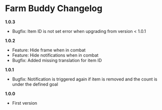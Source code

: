 # Farm Buddy Changelog

**1.0.3**
* Bugfix: Item ID is not set error when upgrading from version < 1.0.1

**1.0.2**
* Feature: Hide frame when in combat
* Feature: Hide notifications when in combat
* Bugfix: Added missing translation for item ID

**1.0.1**
* Bugfix: Notification is triggered again if item is removed and the count is under the defined goal

**1.0.0**
* First version
